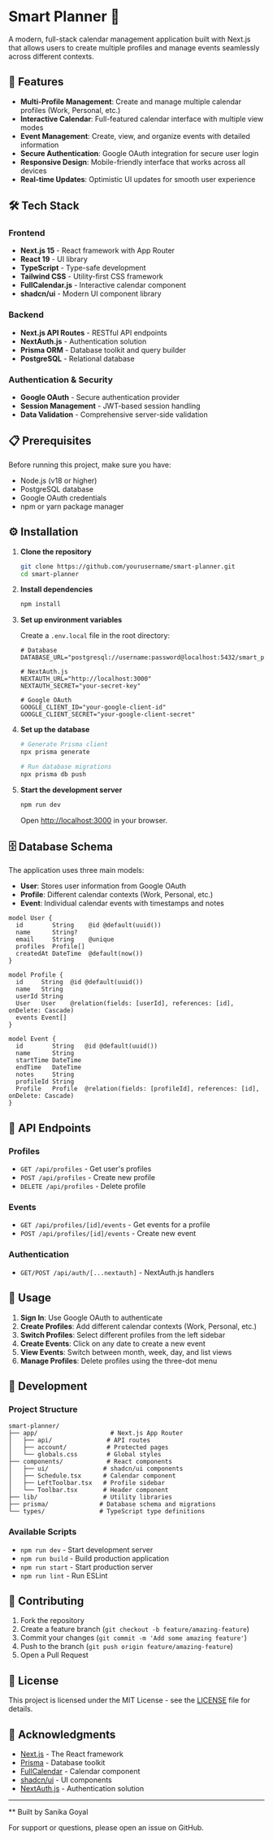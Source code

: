 # Smart Planner 📅

A modern, full-stack calendar management application built with Next.js that allows users to create multiple profiles and manage events seamlessly across different contexts.

## 🚀 Features

- **Multi-Profile Management**: Create and manage multiple calendar profiles (Work, Personal, etc.)
- **Interactive Calendar**: Full-featured calendar interface with multiple view modes
- **Event Management**: Create, view, and organize events with detailed information
- **Secure Authentication**: Google OAuth integration for secure user login
- **Responsive Design**: Mobile-friendly interface that works across all devices
- **Real-time Updates**: Optimistic UI updates for smooth user experience

## 🛠️ Tech Stack

### Frontend

- **Next.js 15** - React framework with App Router
- **React 19** - UI library
- **TypeScript** - Type-safe development
- **Tailwind CSS** - Utility-first CSS framework
- **FullCalendar.js** - Interactive calendar component
- **shadcn/ui** - Modern UI component library

### Backend

- **Next.js API Routes** - RESTful API endpoints
- **NextAuth.js** - Authentication solution
- **Prisma ORM** - Database toolkit and query builder
- **PostgreSQL** - Relational database

### Authentication & Security

- **Google OAuth** - Secure authentication provider
- **Session Management** - JWT-based session handling
- **Data Validation** - Comprehensive server-side validation

## 📋 Prerequisites

Before running this project, make sure you have:

- Node.js (v18 or higher)
- PostgreSQL database
- Google OAuth credentials
- npm or yarn package manager

## ⚙️ Installation

1. **Clone the repository**

   ```bash
   git clone https://github.com/yourusername/smart-planner.git
   cd smart-planner
   ```

2. **Install dependencies**

   ```bash
   npm install
   ```

3. **Set up environment variables**

   Create a `.env.local` file in the root directory:

   ```env
   # Database
   DATABASE_URL="postgresql://username:password@localhost:5432/smart_planner"

   # NextAuth.js
   NEXTAUTH_URL="http://localhost:3000"
   NEXTAUTH_SECRET="your-secret-key"

   # Google OAuth
   GOOGLE_CLIENT_ID="your-google-client-id"
   GOOGLE_CLIENT_SECRET="your-google-client-secret"
   ```

4. **Set up the database**

   ```bash
   # Generate Prisma client
   npx prisma generate

   # Run database migrations
   npx prisma db push
   ```

5. **Start the development server**

   ```bash
   npm run dev
   ```

   Open [http://localhost:3000](http://localhost:3000) in your browser.

## 🗄️ Database Schema

The application uses three main models:

- **User**: Stores user information from Google OAuth
- **Profile**: Different calendar contexts (Work, Personal, etc.)
- **Event**: Individual calendar events with timestamps and notes

```prisma
model User {
  id        String    @id @default(uuid())
  name      String?
  email     String    @unique
  profiles  Profile[]
  createdAt DateTime  @default(now())
}

model Profile {
  id     String  @id @default(uuid())
  name   String
  userId String
  User   User    @relation(fields: [userId], references: [id], onDelete: Cascade)
  events Event[]
}

model Event {
  id        String   @id @default(uuid())
  name      String
  startTime DateTime
  endTime   DateTime
  notes     String
  profileId String
  Profile   Profile  @relation(fields: [profileId], references: [id], onDelete: Cascade)
}
```

## 🚦 API Endpoints

### Profiles

- `GET /api/profiles` - Get user's profiles
- `POST /api/profiles` - Create new profile
- `DELETE /api/profiles` - Delete profile

### Events

- `GET /api/profiles/[id]/events` - Get events for a profile
- `POST /api/profiles/[id]/events` - Create new event

### Authentication

- `GET/POST /api/auth/[...nextauth]` - NextAuth.js handlers

## 📱 Usage

1. **Sign In**: Use Google OAuth to authenticate
2. **Create Profiles**: Add different calendar contexts (Work, Personal, etc.)
3. **Switch Profiles**: Select different profiles from the left sidebar
4. **Create Events**: Click on any date to create a new event
5. **View Events**: Switch between month, week, day, and list views
6. **Manage Profiles**: Delete profiles using the three-dot menu

## 🔧 Development

### Project Structure

```
smart-planner/
├── app/                    # Next.js App Router
│   ├── api/               # API routes
│   ├── account/           # Protected pages
│   └── globals.css        # Global styles
├── components/            # React components
│   ├── ui/               # shadcn/ui components
│   ├── Schedule.tsx      # Calendar component
│   ├── LeftToolbar.tsx   # Profile sidebar
│   └── Toolbar.tsx       # Header component
├── lib/                  # Utility libraries
├── prisma/              # Database schema and migrations
└── types/               # TypeScript type definitions
```

### Available Scripts

- `npm run dev` - Start development server
- `npm run build` - Build production application
- `npm run start` - Start production server
- `npm run lint` - Run ESLint

## 🤝 Contributing

1. Fork the repository
2. Create a feature branch (`git checkout -b feature/amazing-feature`)
3. Commit your changes (`git commit -m 'Add some amazing feature'`)
4. Push to the branch (`git push origin feature/amazing-feature`)
5. Open a Pull Request

## 📄 License

This project is licensed under the MIT License - see the [LICENSE](LICENSE) file for details.

## 🙏 Acknowledgments

- [Next.js](https://nextjs.org/) - The React framework
- [Prisma](https://prisma.io/) - Database toolkit
- [FullCalendar](https://fullcalendar.io/) - Calendar component
- [shadcn/ui](https://ui.shadcn.com/) - UI components
- [NextAuth.js](https://next-auth.js.org/) - Authentication solution

---

\*\* Built by Sanika Goyal

For support or questions, please open an issue on GitHub.
